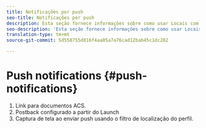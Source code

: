```yaml
---
title: Notificações por push
seo-title: Notificações por push
description: Esta seção fornece informações sobre como usar Locais com notificações por push no Campaign Standard.
seo-description: 'Esta seção fornece informações sobre como usar Locais com notificações por push no Campaign Standard. '
translation-type: tm+mt
source-git-commit: 5d558755d816f4aa05a7a76cad12bab45c1dc282

---
```



# Push notifications {#push-notifications}

1. Link para documentos ACS.
1. Postback configurado a partir do Launch
1. Captura de tela ao enviar push usando o filtro de localização do perfil.